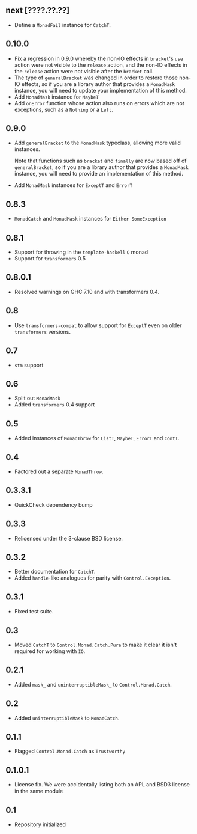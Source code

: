 next [????.??.??]
-----------------
* Define a `MonadFail` instance for `CatchT`.

0.10.0
------
* Fix a regression in 0.9.0 whereby the non-IO effects in `bracket`'s `use`
  action were not visible to the `release` action, and the non-IO effects in the
  `release` action were not visible after the `bracket` call.
* The type of `generalBracket` was changed in order to restore those non-IO
  effects, so if you are a library author that provides a `MonadMask` instance,
  you will need to update your implementation of this method.
* Add `MonadMask` instance for `MaybeT`
* Add `onError` function whose action also runs on errors which are not
  exceptions, such as a `Nothing` or a `Left`.

0.9.0
-----
* Add `generalBracket` to the `MonadMask` typeclass, allowing more
  valid instances.

  Note that functions such as `bracket` and `finally` are now based off of
  `generalBracket`, so if you are a library author that provides a `MonadMask`
  instance, you will need to provide an implementation of this method.
* Add `MonadMask` instances for `ExceptT` and `ErrorT`

0.8.3
-----
* `MonadCatch` and `MonadMask` instances for `Either SomeException`

0.8.1
-----
* Support for throwing in the `template-haskell` `Q` monad
* Support for `transformers` 0.5

0.8.0.1
-------
* Resolved warnings on GHC 7.10 and with transformers 0.4.

0.8
---
* Use `transformers-compat` to allow support for `ExceptT` even on older `transformers` versions.

0.7
---
* `stm` support

0.6
---
* Split out `MonadMask`
* Added `transformers` 0.4 support

0.5
---
* Added instances of `MonadThrow` for `ListT`, `MaybeT`, `ErrorT` and `ContT`.

0.4
---
* Factored out a separate `MonadThrow`.

0.3.3.1
-------
* QuickCheck dependency bump

0.3.3
-----
* Relicensed under the 3-clause BSD license.

0.3.2
-----
* Better documentation for `CatchT`.
* Added `handle`-like analogues for parity with `Control.Exception`.

0.3.1
-----
* Fixed test suite.

0.3
---
* Moved `CatchT` to `Control.Monad.Catch.Pure` to make it clear it isn't required for working with `IO`.

0.2.1
---
* Added `mask_` and `uninterruptibleMask_` to `Control.Monad.Catch`.

0.2
---
* Added `uninterruptibleMask` to `MonadCatch`.

0.1.1
-----
* Flagged `Control.Monad.Catch` as `Trustworthy`

0.1.0.1
-----
* License fix. We were accidentally listing both an APL and BSD3 license in the same module

0.1
---
* Repository initialized
